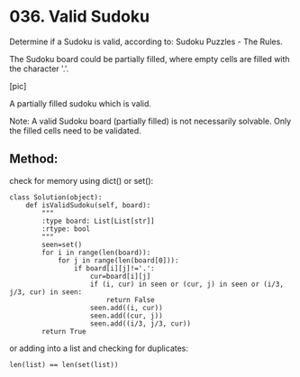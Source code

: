 # 036. Valid Sudoku

Determine if a Sudoku is valid, according to: Sudoku Puzzles - The Rules.

The Sudoku board could be partially filled, where empty cells are filled with the character '.'.

[pic]

A partially filled sudoku which is valid.

Note:
A valid Sudoku board (partially filled) is not necessarily solvable. Only the filled cells need to be validated.

## Method:

check for memory using dict() or set():

    class Solution(object):
        def isValidSudoku(self, board):
            """
            :type board: List[List[str]]
            :rtype: bool
            """
            seen=set()
            for i in range(len(board)):
                for j in range(len(board[0])):
                    if board[i][j]!='.':
                        cur=board[i][j]
                        if (i, cur) in seen or (cur, j) in seen or (i/3, j/3, cur) in seen:
                            return False
                        seen.add((i, cur))
                        seen.add((cur, j))
                        seen.add((i/3, j/3, cur))
            return True
            
or adding into a list and checking for duplicates:

    len(list) == len(set(list))
